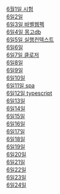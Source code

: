 <a href="https://github.com/hbsowo58/FastCampus_Summary/blob/master/README/2019-06/0601.md"> 6월1일 시험<br>
<a href="https://github.com/hbsowo58/FastCampus_Summary/blob/master/README/2019-06/0602.md"> 6일2일 <br>
<a href="https://github.com/hbsowo58/FastCampus_Summary/blob/master/README/2019-06/0603.md"> 6일3일 바벨웹펙 <br>
<a href="https://github.com/hbsowo58/FastCampus_Summary/blob/master/README/2019-06/0604.md"> 6일4일 몽고db <br>
<a href="https://github.com/hbsowo58/FastCampus_Summary/blob/master/README/2019-06/0605.md"> 6일5일 실행컨텍스트 <br>
<a href="https://github.com/hbsowo58/FastCampus_Summary/blob/master/README/2019-06/0606.md"> 6일6일  <br>
<a href="https://github.com/hbsowo58/FastCampus_Summary/blob/master/README/2019-06/0607.md"> 6일7일 클로저 <br>
<a href="https://github.com/hbsowo58/FastCampus_Summary/blob/master/README/2019-06/0608.md"> 6일8일  <br>
<a href="https://github.com/hbsowo58/FastCampus_Summary/blob/master/README/2019-06/0609.md"> 6일9일  <br>
<a href="https://github.com/hbsowo58/FastCampus_Summary/blob/master/README/2019-06/0610.md"> 6일10일  <br>
<a href="https://github.com/hbsowo58/FastCampus_Summary/blob/master/README/2019-06/0611.md"> 6일11일 spa <br>
<a href="https://github.com/hbsowo58/FastCampus_Summary/blob/master/README/2019-06/0612.md"> 6일12일 typescript <br>
<a href="https://github.com/hbsowo58/FastCampus_Summary/blob/master/README/2019-06/0613.md"> 6일13일  <br>
<a href="https://github.com/hbsowo58/FastCampus_Summary/blob/master/README/2019-06/0614.md"> 6일14일  <br>
<a href="https://github.com/hbsowo58/FastCampus_Summary/blob/master/README/2019-06/0615.md"> 6일15일  <br>
<a href="https://github.com/hbsowo58/FastCampus_Summary/blob/master/README/2019-06/0616.md"> 6일16일  <br>
<a href="https://github.com/hbsowo58/FastCampus_Summary/blob/master/README/2019-06/0617.md"> 6일17일  <br>
<a href="https://github.com/hbsowo58/FastCampus_Summary/blob/master/README/2019-06/0618.md"> 6일18일  <br>
<a href="https://github.com/hbsowo58/FastCampus_Summary/blob/master/README/2019-06/0619.md"> 6일19일  <br>
<a href="https://github.com/hbsowo58/FastCampus_Summary/blob/master/README/2019-06/0620.md"> 6일20일  <br>
<a href="https://github.com/hbsowo58/FastCampus_Summary/blob/master/README/2019-06/0621.md"> 6일21일  <br>
<a href="https://github.com/hbsowo58/FastCampus_Summary/blob/master/README/2019-06/0622.md"> 6일22일  <br>
<a href="https://github.com/hbsowo58/FastCampus_Summary/blob/master/README/2019-06/0623.md"> 6일23일  <br>
<a href="https://github.com/hbsowo58/FastCampus_Summary/blob/master/README/2019-06/0624.md"> 6일24일  <br>
